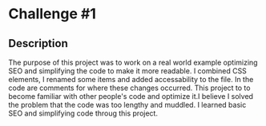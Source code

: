 # Challenge #1 
## Description
The purpose of this project was to work on a real world example optimizing SEO and simplifying the code to make it more readable. I combined CSS elements, I renamed some items and added accessability to the file. In the code are comments for where these changes occurred. This project to to become familiar with other people's code and optimize it.I believe I solved the problem that the code was too lengthy and muddled. I learned basic SEO and simplifying code throug this project.
